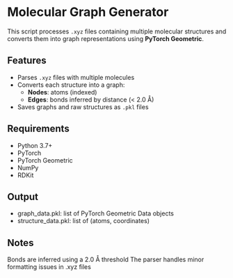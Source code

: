 # Molecular Graph Generator

This script processes `.xyz` files containing multiple molecular structures and converts them into graph representations using **PyTorch Geometric**.

## Features

- Parses `.xyz` files with multiple molecules
- Converts each structure into a graph:
  - **Nodes**: atoms (indexed)
  - **Edges**: bonds inferred by distance (< 2.0 Å)
- Saves graphs and raw structures as `.pkl` files

## Requirements

- Python 3.7+
- PyTorch
- PyTorch Geometric
- NumPy
- RDKit

## Output
- graph_data.pkl: list of PyTorch Geometric Data objects
- structure_data.pkl: list of (atoms, coordinates)

## Notes
Bonds are inferred using a 2.0 Å threshold
The parser handles minor formatting issues in .xyz files
